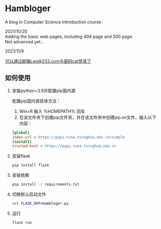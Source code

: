 # Hambloger
 A blog in Computer Science Introduction course.

2021/10/25<br>
Adding the basic web pages, including 404 page and 500 page.<br>
Not advanced yet...

2021/11/9

可以通过邮箱Leo@233.com与密码cat登录了

## 如何使用

1. 安装python=3.9并配置pip国内源

   配置pip国内源具体方法：

   1. Win+R 输入 %HOMEPATH% 回车
   2. 在该文件夹下创建pip文件夹，并在该文件夹中创建pip.ini文件，输入以下内容：

   ``` ini
   [global]
   index-url = https://pypi.tuna.tsinghua.edu.cn/simple
   [install]
   trusted-host = https://pypi.tuna.tsinghua.edu.cn
   ```

   

1. 安装flask

   ``` cmd
   pip install flask
   ```

   

2. 安装依赖

   ``` cmd
   pip install -r requirements.txt
   ```

   

3. 切换默认启动文件

   ``` cmd
   set FLASK_APP=hambloger.py
   ```

4. 运行

   ``` cmd
   flask run
   ```

   

